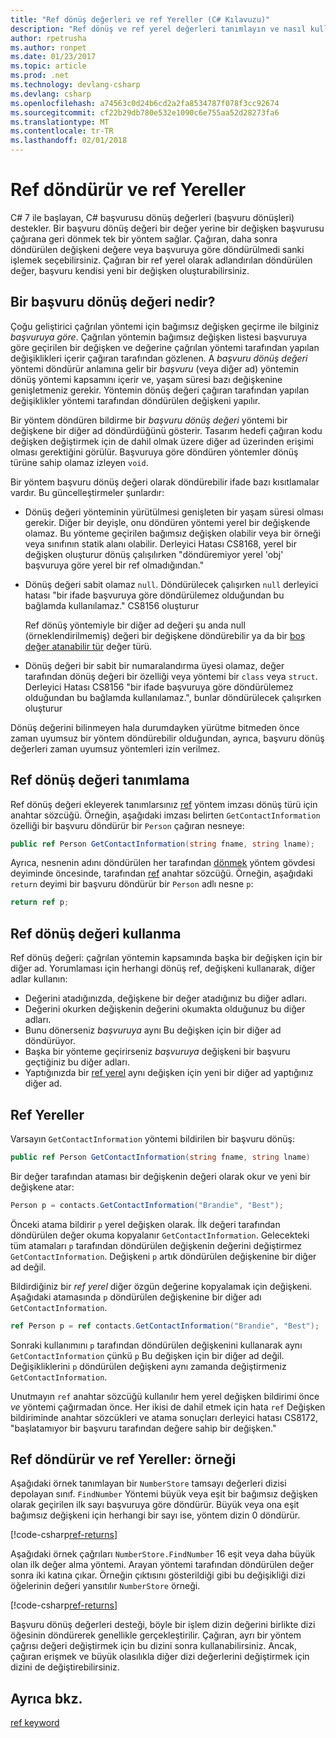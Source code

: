 ```yaml
---
title: "Ref dönüş değerleri ve ref Yereller (C# Kılavuzu)"
description: "Ref dönüş ve ref yerel değerleri tanımlayın ve nasıl kullanılacağını öğrenin"
author: rpetrusha
ms.author: ronpet
ms.date: 01/23/2017
ms.topic: article
ms.prod: .net
ms.technology: devlang-csharp
ms.devlang: csharp
ms.openlocfilehash: a74563c0d24b6cd2a2fa8534787f078f3cc92674
ms.sourcegitcommit: cf22b29db780e532e1090c6e755aa52d28273fa6
ms.translationtype: MT
ms.contentlocale: tr-TR
ms.lasthandoff: 02/01/2018
---
```

# <a name="ref-returns-and-ref-locals"></a>Ref döndürür ve ref Yereller

C# 7 ile başlayan, C# başvurusu dönüş değerleri (başvuru dönüşleri) destekler. Bir başvuru dönüş değeri bir değer yerine bir değişken başvurusu çağırana geri dönmek tek bir yöntem sağlar. Çağıran, daha sonra döndürülen değişkeni değere veya başvuruya göre döndürülmedi sanki işlemek seçebilirsiniz. Çağıran bir ref yerel olarak adlandırılan döndürülen değer, başvuru kendisi yeni bir değişken oluşturabilirsiniz.

## <a name="what-is-a-reference-return-value"></a>Bir başvuru dönüş değeri nedir?

Çoğu geliştirici çağrılan yöntemi için bağımsız değişken geçirme ile bilginiz *başvuruya göre*. Çağrılan yöntemin bağımsız değişken listesi başvuruya göre geçirilen bir değişken ve değerine çağrılan yöntemi tarafından yapılan değişiklikleri içerir çağıran tarafından gözlenen. A *başvuru dönüş değeri* yöntemi döndürür anlamına gelir bir *başvuru* (veya diğer ad) yöntemin dönüş yöntemi kapsamını içerir ve, yaşam süresi bazı değişkenine genişletmeniz gerekir. Yöntemin dönüş değeri çağıran tarafından yapılan değişiklikler yöntemi tarafından döndürülen değişkeni yapılır.

Bir yöntem döndüren bildirme bir *başvuru dönüş değeri* yöntemi bir değişkene bir diğer ad döndürdüğünü gösterir. Tasarım hedefi çağıran kodu değişken değiştirmek için de dahil olmak üzere diğer ad üzerinden erişimi olması gerektiğini görülür. Başvuruya göre döndüren yöntemler dönüş türüne sahip olamaz izleyen `void`.

Bir yöntem başvuru dönüş değeri olarak döndürebilir ifade bazı kısıtlamalar vardır. Bu güncelleştirmeler şunlardır:

- Dönüş değeri yönteminin yürütülmesi genişleten bir yaşam süresi olması gerekir. Diğer bir deyişle, onu döndüren yöntemi yerel bir değişkende olamaz. Bu yönteme geçirilen bağımsız değişken olabilir veya bir örneği veya sınıfının statik alanı olabilir. Derleyici Hatası CS8168, yerel bir değişken oluşturur dönüş çalışılırken "döndüremiyor yerel 'obj' başvuruya göre yerel bir ref olmadığından."

- Dönüş değeri sabit olamaz `null`. Döndürülecek çalışırken `null` derleyici hatası "bir ifade başvuruya göre döndürülemez olduğundan bu bağlamda kullanılamaz." CS8156 oluşturur

   Ref dönüş yöntemiyle bir diğer ad değeri şu anda null (örneklendirilmemiş) değeri bir değişkene döndürebilir ya da bir [boş değer atanabilir tür](../nullable-types/index.md) değer türü.
 
- Dönüş değeri bir sabit bir numaralandırma üyesi olamaz, değer tarafından dönüş değeri bir özelliği veya yöntemi bir `class` veya `struct`. Derleyici Hatası CS8156 "bir ifade başvuruya göre döndürülemez olduğundan bu bağlamda kullanılamaz.", bunlar döndürülecek çalışırken oluşturur

Dönüş değerini bilinmeyen hala durumdayken yürütme bitmeden önce zaman uyumsuz bir yöntem döndürebilir olduğundan, ayrıca, başvuru dönüş değerleri zaman uyumsuz yöntemleri izin verilmez.
 
## <a name="defining-a-ref-return-value"></a>Ref dönüş değeri tanımlama

Ref dönüş değeri ekleyerek tanımlarsınız [ref](../../language-reference/keywords/ref.md) yöntem imzası dönüş türü için anahtar sözcüğü. Örneğin, aşağıdaki imzası belirten `GetContactInformation` özelliği bir başvuru döndürür bir `Person` çağıran nesneye:

```csharp
public ref Person GetContactInformation(string fname, string lname);
```

Ayrıca, nesnenin adını döndürülen her tarafından [dönmek](../../language-reference/keywords/return.md) yöntem gövdesi deyiminde öncesinde, tarafından [ref](../../language-reference/keywords/ref.md) anahtar sözcüğü. Örneğin, aşağıdaki `return` deyimi bir başvuru döndürür bir `Person` adlı nesne `p`:

```csharp
return ref p;
```

## <a name="consuming-a-ref-return-value"></a>Ref dönüş değeri kullanma

Ref dönüş değeri: çağrılan yöntemin kapsamında başka bir değişken için bir diğer ad. Yorumlaması için herhangi dönüş ref, değişkeni kullanarak, diğer adlar kullanın:

- Değerini atadığınızda, değişkene bir değer atadığınız bu diğer adları.
- Değerini okurken değişkenin değerini okumakta olduğunuz bu diğer adları.
- Bunu dönerseniz *başvuruya* aynı Bu değişken için bir diğer ad döndürüyor.
- Başka bir yönteme geçirirseniz *başvuruya* değişkeni bir başvuru geçtiğiniz bu diğer adları.
- Yaptığınızda bir [ref yerel](#ref-local) aynı değişken için yeni bir diğer ad yaptığınız diğer ad.


## <a name="ref-locals"></a>Ref Yereller

Varsayın `GetContactInformation` yöntemi bildirilen bir başvuru dönüş:

```csharp
public ref Person GetContactInformation(string fname, string lname)
```

Bir değer tarafından ataması bir değişkenin değeri olarak okur ve yeni bir değişkene atar:

```csharp
Person p = contacts.GetContactInformation("Brandie", "Best");
```

Önceki atama bildirir `p` yerel değişken olarak. İlk değeri tarafından döndürülen değer okuma kopyalanır `GetContactInformation`. Gelecekteki tüm atamaları `p` tarafından döndürülen değişkenin değerini değiştirmez `GetContactInformation`. Değişkeni `p` artık döndürülen değişkenine bir diğer ad değil.

Bildirdiğiniz bir *ref yerel* diğer özgün değerine kopyalamak için değişkeni. Aşağıdaki atamasında `p` döndürülen değişkenine bir diğer adı `GetContactInformation`.

```csharp
ref Person p = ref contacts.GetContactInformation("Brandie", "Best");
```

Sonraki kullanımını `p` tarafından döndürülen değişkenini kullanarak aynı `GetContactInformation` çünkü `p` Bu değişken için bir diğer ad değil. Değişikliklerini `p` döndürülen değişkeni aynı zamanda değiştirmeniz `GetContactInformation`.

Unutmayın `ref` anahtar sözcüğü kullanılır hem yerel değişken bildirimi önce *ve* yöntemi çağırmadan önce. Her ikisi de dahil etmek için hata `ref` Değişken bildiriminde anahtar sözcükleri ve atama sonuçları derleyici hatası CS8172, "başlatamıyor bir başvuru tarafından değere sahip bir değişken." 
 
## <a name="ref-returns-and-ref-locals-an-example"></a>Ref döndürür ve ref Yereller: örneği

Aşağıdaki örnek tanımlayan bir `NumberStore` tamsayı değerleri dizisi depolayan sınıf. `FindNumber` Yöntemi büyük veya eşit bir bağımsız değişken olarak geçirilen ilk sayı başvuruya göre döndürür. Büyük veya ona eşit bağımsız değişkeni için herhangi bir sayı ise, yöntem dizin 0 döndürür. 

[!code-csharp[ref-returns](../../../../samples/snippets/csharp/programming-guide/ref-returns/ref-returns1.cs#1)]

Aşağıdaki örnek çağrıları `NumberStore.FindNumber` 16 eşit veya daha büyük olan ilk değer alma yöntemi. Arayan yöntemi tarafından döndürülen değer sonra iki katına çıkar. Örneğin çıktısını gösterildiği gibi bu değişikliği dizi öğelerinin değeri yansıtılır `NumberStore` örneği.

[!code-csharp[ref-returns](../../../../samples/snippets/csharp/programming-guide/ref-returns/ref-returns1.cs#2)]

Başvuru dönüş değerleri desteği, böyle bir işlem dizin değerini birlikte dizi öğesinin döndürerek genellikle gerçekleştirilir. Çağıran, ayrı bir yöntem çağrısı değeri değiştirmek için bu dizini sonra kullanabilirsiniz. Ancak, çağıran erişmek ve büyük olasılıkla diğer dizi değerlerini değiştirmek için dizini de değiştirebilirsiniz.  
 
## <a name="see-also"></a>Ayrıca bkz.

[ref keyword](../../language-reference/keywords/ref.md)

